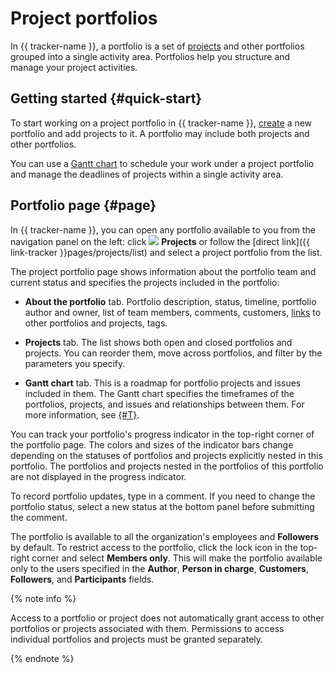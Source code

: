 # Project portfolios

In {{ tracker-name }}, a portfolio is a set of [projects](project-new.md) and other portfolios grouped into a single activity area. Portfolios help you structure and manage your project activities.

## Getting started {#quick-start}

To start working on a project portfolio in {{ tracker-name }}, [create](create-project.md#create-portfolio) a new portfolio and add projects to it. A portfolio may include both projects and other portfolios.

You can use a [Gantt chart](../gantt/project.md) to schedule your work under a project portfolio and manage the deadlines of projects within a single activity area.

## Portfolio page {#page}

In {{ tracker-name }}, you can open any portfolio available to you from the navigation panel on the left: click ![](../../_assets/tracker/svg/project.svg)&nbsp;**Projects** or follow the [direct link]({{ link-tracker }}pages/projects/list) and select a project portfolio from the list.

The project portfolio page shows information about the portfolio team and current status and specifies the projects included in the portfolio:

* **About the portfolio** tab. Portfolio description, status, timeline, portfolio author and owner, list of team members, comments, customers, [links](./create-portfolio.md#links) to other portfolios and projects, tags.

* **Projects** tab. The list shows both open and closed portfolios and projects. You can reorder them, move across portfolios, and filter by the parameters you specify.

* **Gantt chart** tab. This is a roadmap for portfolio projects and issues included in them. The Gantt chart specifies the timeframes of the portfolios, projects, and issues and relationships between them. For more information, see [{#T}](../gantt/portfolio.md).

You can track your portfolio's progress indicator in the top-right corner of the portfolio page. The colors and sizes of the indicator bars change depending on the statuses of portfolios and projects explicitly nested in this portfolio. The portfolios and projects nested in the portfolios of this portfolio are not displayed in the progress indicator.

To record portfolio updates, type in a comment. If you need to change the portfolio status, select a new status at the bottom panel before submitting the comment.

The portfolio is available to all the organization's employees and **Followers** by default. To restrict access to the portfolio, click the lock icon in the top-right corner and select **Members only**. This will make the portfolio available only to the users specified in the **Author**, **Person in charge**, **Customers**, **Followers**, and **Participants** fields.

{% note info %}

Access to a portfolio or project does not automatically grant access to other portfolios or projects associated with them. Permissions to access individual portfolios and projects must be granted separately.

{% endnote %}